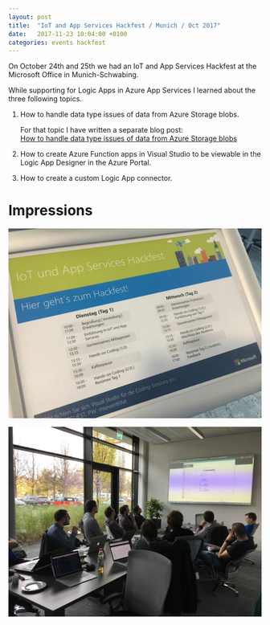 ```yaml
---
layout: post
title:  "IoT and App Services Hackfest / Munich / Oct 2017"
date:   2017-11-23 10:04:00 +0100
categories: events hackfest
---
```


On October 24th and 25th we had an IoT and App Services Hackfest at the Microsoft Office in Munich-Schwabing.

While supporting for Logic Apps in Azure App Services I learned about the three following topics.

1) How to handle data type issues of data from Azure Storage blobs.

    For that topic I have written a separate blog post:  
    [How to handle data type issues of data from Azure Storage blobs](2017-11-25-logic-apps-data-type-issues.md)

2) How to create Azure Function apps in Visual Studio to be viewable in the Logic App Designer in the Azure Portal.
3) How to create a custom Logic App connector.

# Impressions #

![agenda of the hackfest](./img/2017-11-hackfest-munich/2017-10-25-hackfest-munich-agenda.jpg)

![room with attendees](./img/2017-11-hackfest-munich/2017-10-25-hackfest-munich-room.jpg)